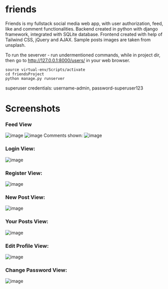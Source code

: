 # friends
Friends is my fullstack social media web app, with user authorization, feed, like and comment functionalities.
Backend created in python with django framework, integrated with SQLite database.
Frontend created with help of Tailwind CSS, jQuery and AJAX.
Sample posts images are taken from unsplash.

To run the severver - run undermentioned commands, while in project dir, then go to http://127.0.0.1:8000/users/ in your web browser.
```
source virtual-env/Scripts/activate
cd friendsProject
python manage.py runserver
```
superuser credentials: username-admin, password-superuser123


# Screenshots
### Feed View
![image](https://github.com/mlaskowski7/friends/assets/144243838/c3c5e3cf-72f1-4ee8-9e0f-d4d884256f99)
![image](https://github.com/mlaskowski7/friends/assets/144243838/ca609d9f-ce16-4d99-965e-ab32e03d7360)
Comments shown:
![image](https://github.com/mlaskowski7/friends/assets/144243838/6c2408b2-bdb1-46b0-9632-ba6c6476086d)

### Login View:
![image](https://github.com/mlaskowski7/friends/assets/144243838/143e76d3-a724-4352-b7fd-6374f764abfe)

### Register View:
![image](https://github.com/mlaskowski7/friends/assets/144243838/1ec422a3-4d6d-481d-bfd0-ceff23fcad6e)

### New Post View:
![image](https://github.com/mlaskowski7/friends/assets/144243838/fede4c16-2b0e-4605-96ba-d28fa77d0a17)

### Your Posts View:
![image](https://github.com/mlaskowski7/friends/assets/144243838/09325fde-9326-466d-9285-2ee771e46c4a)

### Edit Profile View:
![image](https://github.com/mlaskowski7/friends/assets/144243838/a0f055e5-f888-43c9-a214-0963d4f8aa06)

### Change Password View:
![image](https://github.com/mlaskowski7/friends/assets/144243838/4c7aaa5e-b727-4f31-bf51-66eaa5a70928)


